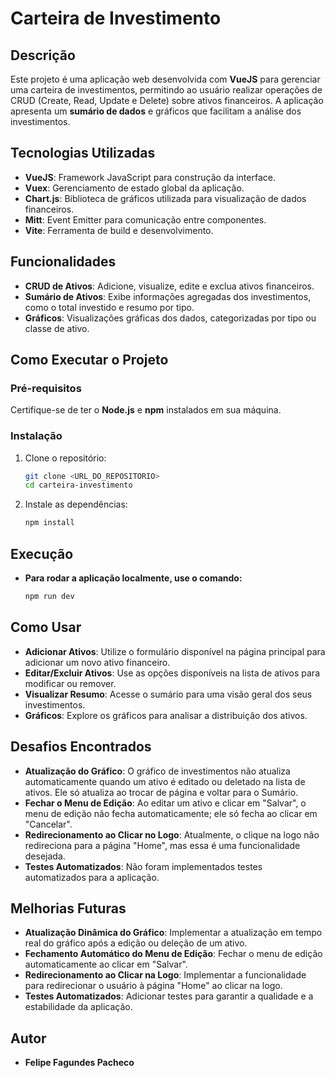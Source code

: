 # Carteira de Investimento

## Descrição
Este projeto é uma aplicação web desenvolvida com **VueJS** para gerenciar uma carteira de investimentos, permitindo ao usuário realizar operações de CRUD (Create, Read, Update e Delete) sobre ativos financeiros. A aplicação apresenta um **sumário de dados** e gráficos que facilitam a análise dos investimentos.

## Tecnologias Utilizadas
- **VueJS**: Framework JavaScript para construção da interface.
- **Vuex**: Gerenciamento de estado global da aplicação.
- **Chart.js**: Biblioteca de gráficos utilizada para visualização de dados financeiros.
- **Mitt**: Event Emitter para comunicação entre componentes.
- **Vite**: Ferramenta de build e desenvolvimento.

## Funcionalidades
- **CRUD de Ativos**: Adicione, visualize, edite e exclua ativos financeiros.
- **Sumário de Ativos**: Exibe informações agregadas dos investimentos, como o total investido e resumo por tipo.
- **Gráficos**: Visualizações gráficas dos dados, categorizadas por tipo ou classe de ativo.
## Como Executar o Projeto
### Pré-requisitos
Certifique-se de ter o **Node.js** e **npm** instalados em sua máquina.

### Instalação
1. Clone o repositório:
   ```bash
   git clone <URL_DO_REPOSITORIO>
   cd carteira-investimento
2. Instale as dependências:
   ```bash
   npm install

## Execução
- **Para rodar a aplicação localmente, use o comando:**
   ```bash
   npm run dev

## Como Usar
- **Adicionar Ativos**: Utilize o formulário disponível na página principal para adicionar um novo ativo financeiro.
- **Editar/Excluir Ativos**: Use as opções disponíveis na lista de ativos para modificar ou remover.
- **Visualizar Resumo**: Acesse o sumário para uma visão geral dos seus investimentos.
- **Gráficos**: Explore os gráficos para analisar a distribuição dos ativos.

## Desafios Encontrados
- **Atualização do Gráfico**: O gráfico de investimentos não atualiza automaticamente quando um ativo é editado ou deletado na lista de ativos. Ele só atualiza ao trocar de página e voltar para o Sumário.
- **Fechar o Menu de Edição**: Ao editar um ativo e clicar em "Salvar", o menu de edição não fecha automaticamente; ele só fecha ao clicar em "Cancelar".
- **Redirecionamento ao Clicar no Logo**: Atualmente, o clique na logo não redireciona para a página "Home", mas essa é uma funcionalidade desejada.
- **Testes Automatizados**: Não foram implementados testes automatizados para a aplicação.

## Melhorias Futuras
- **Atualização Dinâmica do Gráfico**: Implementar a atualização em tempo real do gráfico após a edição ou deleção de um ativo.
- **Fechamento Automático do Menu de Edição**: Fechar o menu de edição automaticamente ao clicar em "Salvar".
- **Redirecionamento ao Clicar na Logo**: Implementar a funcionalidade para redirecionar o usuário à página "Home" ao clicar na logo.
- **Testes Automatizados**: Adicionar testes para garantir a qualidade e a estabilidade da aplicação.

## Autor
- **Felipe Fagundes Pacheco**
